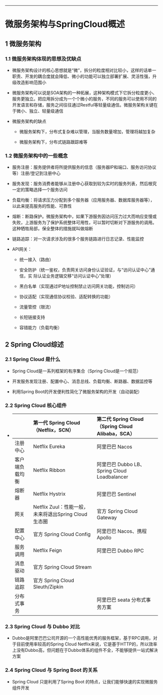 ------



# 微服务架构与SpringCloud概述

## 1 微服务架构

### 1.1 微服务架构体现的思想及优缺点

- 微服务架构设计的核⼼思想就是“微”，拆分的粒度相对⽐较⼩，这样的话单⼀职责、开发的耦合度就会降低、微⼩的功能可以独⽴部署扩展、灵活性强，升级改造影响范围⼩

- 微服务架构可以说是SOA架构的⼀种拓展，这种架构模式下它拆分粒度更⼩、服务更独⽴。把应⽤拆分成为⼀个个微⼩的服务，不同的服务可以使⽤不同的开发语⾔和存储，服务之间往往通过Restful等轻量级通信。微服务架构关键在于微⼩、独⽴、轻量级通信

- 微服务架构的缺点

    - 微服务架构下，分布式复杂难以管理，当服务数量增加，管理将越加复杂
    
    - 微服务架构下，分布式链路跟踪难等

### 1.2 微服务架构中的⼀些概念

- 服务注册：服务提供者将所提供服务的信息（服务器IP和端⼝、服务访问协议等）注册/登记到注册中⼼

- 服务发现：服务消费者能够从注册中⼼获取到较为实时的服务列表，然后根究⼀定的策略选择⼀个服务访问

- 负载均衡：将请求压⼒分配到多个服务器（应⽤服务器、数据库服务器等），以此来提⾼服务的性能、可靠性

- 熔断：断路保护。微服务架构中，如果下游服务因访问压⼒过⼤⽽响应变慢或失败，上游服务为了保护系统整体可⽤性，可以暂时切断对下游服务的调⽤。这种牺牲局部，保全整体的措施就叫做熔断

- 链路追踪：对⼀次请求涉及的很多个服务链路进⾏⽇志记录、性能监控

- API⽹关：

    - 统⼀接⼊（路由）
    
    - 安全防护（统⼀鉴权，负责⽹关访问身份认证验证，与“访问认证中⼼”通信，实 际认证业务逻辑交移“访问认证中⼼”处理）
    
    - ⿊⽩名单（实现通过IP地址控制禁⽌访问⽹关功能，控制访问）
    
    - 协议适配（实现通信协议校验、适配转换的功能）
    
    - 流量管控（限流）
    
    - ⻓短链接⽀持
    
    - 容错能⼒（负载均衡）

## 2 Spring Cloud综述

### 2.1 Spring Cloud 是什么

- Spring Cloud是⼀系列框架的有序集合（Spring Cloud是⼀个规范）

- 开发服务发现注册、配置中⼼、消息总线、负载均衡、断路器、数据监控等

- 利⽤Spring Boot的开发便利性简化了微服务架构的开发（⾃动装配）

### 2.2 Spring Cloud 核⼼组件

- | | 第⼀代 Spring Cloud（Netflix，SCN） | 第⼆代 Spring Cloud（Spring Cloud Alibaba，SCA） |
  | :-----| :---- | :---- |
  | 注册中⼼ | Netflix Eureka | 阿⾥巴巴 Nacos |
  | 客户端负载均衡 | Netflix Ribbon | 阿⾥巴巴 Dubbo LB、Spring Cloud Loadbalancer |
  | 熔断器 | Netflix Hystrix | 阿⾥巴巴 Sentinel |
  | ⽹关 | Netflix Zuul：性能⼀般，未来将退出Spring Cloud ⽣态圈 | 官⽅ Spring Cloud Gateway |
  | 配置中⼼ | 官⽅ Spring Cloud Config | 阿⾥巴巴 Nacos、携程 Apollo |
  | 服务调⽤ | Netflix Feign | 阿⾥巴巴 Dubbo RPC |
  | 消息驱动 | 官⽅ Spring Cloud Stream | |
  | 链路追踪 | 官⽅ Spring Cloud Sleuth/Zipkin | |
  | 分布式事务 | | 阿⾥巴巴 seata 分布式事务⽅案 |

### 2.3 Spring Cloud 与 Dubbo 对⽐

- Dubbo是阿⾥巴巴公司开源的⼀个⾼性能优秀的服务框架，基于RPC调⽤，对于⽬前使⽤率较⾼的Spring Cloud Netflix来说，它是基于HTTP的，所以效率上没有Dubbo⾼，但问题在于Dubbo体系的组件不全，不能够提供⼀站式解决⽅案

### 2.4 Spring Cloud 与 Spring Boot 的关系

- Spring Cloud 只是利⽤了Spring Boot 的特点，让我们能够快速的实现微服务组件开发